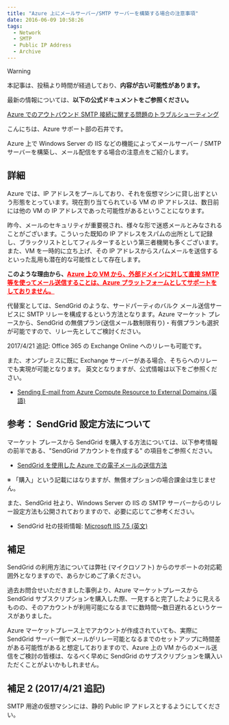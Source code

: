 ```yaml
---
title: "Azure 上にメールサーバー/SMTP サーバーを構築する場合の注意事項"
date: 2016-06-09 10:58:26
tags:
  - Network
  - SMTP
  - Public IP Address
  - Archive
---
```


> [!WARNING]
> 本記事は、投稿より時間が経過しており、<strong>内容が古い可能性があります。</strong>
> 
> 最新の情報については、<strong>以下の公式ドキュメントをご参照ください。</strong>
> 
> [Azure でのアウトバウンド SMTP 接続に関する問題のトラブルシューティング](https://learn.microsoft.com/ja-jp/azure/virtual-network/troubleshoot-outbound-smtp-connectivity)



こんにちは、Azure サポート部の石井です。

Azure 上で Windows Server の IIS などの機能によってメールサーバー / SMTP サーバーを構築し、メール配信をする場合の注意点をご紹介します。

## 詳細
Azure では、IP アドレスをプールしており、それを仮想マシンに貸し出すという形態をとっています。現在割り当てられている VM の IP アドレスは、数日前には他の VM の IP アドレスであった可能性があるということになります。

昨今、メールのセキュリティが重要視され、様々な形で迷惑メールとみなされることがございます。こういった既知の IP アドレスをスパムの出所として記録し、ブラックリストとしてフィルターするという第三者機関も多くございます。また、VM を一時的に立ち上げ、その IP アドレスからスパムメールを送信するといった乱用も潜在的な可能性として存在します。

<strong>このような理由から、<span style="color: red; "><u>Azure 上の VM から、外部ドメインに対して直接 SMTP 等を使ってメール送信することは、Azure プラットフォームとしてサポートをしておりません。</span></u></strong>

代替案としては、SendGrid のような、サードパーティのバルク メール送信サービスに SMTP  リレーを構成するという方法となります。Azure マーケット プレースから、SendGrid の無償プラン(送信メール数制限有り)・有償プランも選択が可能ですので、リレー先としてご検討ください。

2017/4/21 追記: Office 365 の Exchange Online へのリレーも可能です。

また、オンプレミスに既に Exchange サーバーがある場合、そちらへのリレーでも実現が可能となります。 英文となりますが、公式情報は以下をご参照ください。

- [Sending E-mail from Azure Compute Resource to External Domains (英語)](https://blogs.msdn.microsoft.com/mast/2016/04/04/sending-e-mail-from-azure-compute-resource-to-external-domains/)

## 参考： SendGrid 設定方法について
マーケット プレースから SendGrid を購入する方法については、以下参考情報の前半である、"SendGrid アカウントを作成する" の項目をご参照ください。

- [SendGrid を使用した Azure での電子メールの送信方法](https://azure.microsoft.com/ja-jp/documentation/articles/sendgrid-dotnet-how-to-send-email/)

※ 「購入」という記載にはなりますが、無償オプションの場合課金は生じません。

また、SendGrid 社より、Windows Server の IIS の SMTP サーバーからのリレー設定方法も公開されておりますので、必要に応じてご参考ください。

- SendGrid 社の技術情報:
[Microsoft IIS 7.5 (英文)](https://sendgrid.com/docs/Integrate/Mail_Servers/iis75.html)

## 補足
SendGrid の利用方法については弊社 (マイクロソフト) からのサポートの対応範囲外となりますので、あらかじめご了承ください。

過去お問合せいただきました事例より、Azure マーケットプレースから SendGrid サブスクリプションを購入した際、一見すると完了したように見えるものの、そのアカウントが利用可能になるまでに数時間～数日遅れるというケースがありました。

Azure マーケットプレース上でアカウントが作成されていても、実際に SendGrid サーバー側でメールがリレー可能となるまでのセットアップに時間差がある可能性があると想定しておりますので、Azure 上の VM からのメール送信をご検討の皆様は、なるべく早めに SendGrid のサブスクリプションを購入いただくことがよいかもしれません。

## 補足 2 (2017/4/21 追記)
SMTP 用途の仮想マシンには、静的 Public IP アドレスとするようにしてください。